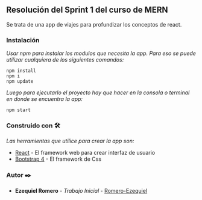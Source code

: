 ## Resolución del Sprint 1 del curso de MERN

Se trata de una app de viajes para profundizar los conceptos de react.

### Instalación
_Usar npm para instalar los modulos que necesita la app. Para eso se puede utilizar cualquiera de los siguientes comandos:_

```
npm install 
npm i 
npm update
```
_Luego para ejecutarlo el proyecto hay que hacer en la consola o terminal en donde se encuentra la app:_

```
npm start
```

### Construido con 🛠️
_Las herramientas que utilice para crear la app son:_

* [React](https://es.reactjs.org/) - El framework web para crear interfaz de usuario
* [Bootstrap 4](https://getbootstrap.com/) - El framework de Css

### Autor ✒️

* **Ezequiel Romero** - *Trabajo Inicial* - [Romero-Ezequiel](https://github.com/Romero-Ezequiel)

